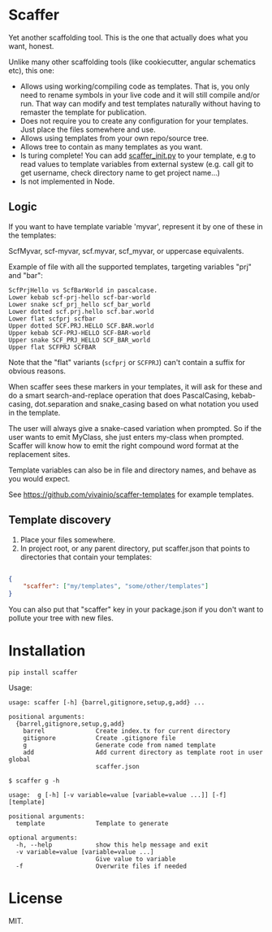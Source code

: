# Scaffer

Yet another scaffolding tool. This is the one that actually does what you want, honest.

Unlike many other scaffolding tools (like cookiecutter, angular schematics etc), this one:

- Allows using working/compiling code as templates. That is, you only need to rename symbols in your live code and
it will still compile and/or run. That way can modify and test templates naturally without having to remaster the template for publication.
- Does not require you to create any configuration for your templates. Just place the files somewhere and use.
- Allows using templates from your own repo/source tree.
- Allows tree to contain as many templates as you want.
- Is turing complete! You can add [scaffer_init.py](https://github.com/vivainio/scaffer-templates/blob/master/templates/cs-lib/scaffer_init.py) to your template,
  e.g to read values to template variables from external systew (e.g. call git to get username, check directory name to get project name...)
- Is not implemented in Node.

## Logic

If you want to have template variable 'myvar', represent it by one of these in the templates:

ScfMyvar, scf-myvar, scf.myvar, scf_myvar, or uppercase equivalents.

Example of file with all the supported templates, targeting variables "prj" and "bar":
```
ScfPrjHello vs ScfBarWorld in pascalcase.
Lower kebab scf-prj-hello scf-bar-world
Lower snake scf_prj_hello scf_bar_world
Lower dotted scf.prj.hello scf.bar.world
Lower flat scfprj scfbar
Upper dotted SCF.PRJ.HELLO SCF.BAR.world
Upper kebab SCF-PRJ-HELLO SCF-BAR-world
Upper snake SCF_PRJ_HELLO SCF_BAR_world
Upper flat SCFPRJ SCFBAR
```

Note that the "flat" variants (`scfprj` or `SCFPRJ`) can't contain a suffix for obvious reasons.

When scaffer sees these markers in your templates, it will ask for these and do a smart search-and-replace operation that does
PascalCasing, kebab-casing, dot.separation and snake_casing based on what notation you used in the template.

The user will always give a snake-cased variation when prompted. So if the user wants to emit MyClass, she just enters
my-class when prompted. Scaffer will know how to emit the right compound word format at the replacement sites.

Template variables can also be in file and directory names, and behave as you would expect.

See https://github.com/vivainio/scaffer-templates for example templates.

## Template discovery

1. Place your files somewhere.
2. In project root, or any parent directory, put scaffer.json that points to directories that contain your templates:

```json

{
    "scaffer": ["my/templates", "some/other/templates"]
}

```


You can also put that "scaffer" key in your package.json if you don't want to pollute your tree with new files.


# Installation

```
pip install scaffer
```

Usage:

```
usage: scaffer [-h] {barrel,gitignore,setup,g,add} ...

positional arguments:
  {barrel,gitignore,setup,g,add}
    barrel              Create index.tx for current directory
    gitignore           Create .gitignore file
    g                   Generate code from named template
    add                 Add current directory as template root in user global
                        scaffer.json

$ scaffer g -h

usage:  g [-h] [-v variable=value [variable=value ...]] [-f] [template]

positional arguments:
  template              Template to generate

optional arguments:
  -h, --help            show this help message and exit
  -v variable=value [variable=value ...]
                        Give value to variable
  -f                    Overwrite files if needed

```


# License

MIT.
